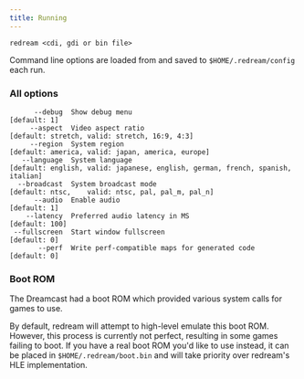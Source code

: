 ```yaml
---
title: Running
---
```


```
redream <cdi, gdi or bin file>
```

Command line options are loaded from and saved to `$HOME/.redream/config` each run.

### All options

```
      --debug  Show debug menu                                     [default: 1]
     --aspect  Video aspect ratio                                  [default: stretch, valid: stretch, 16:9, 4:3]
     --region  System region                                       [default: america, valid: japan, america, europe]
   --language  System language                                     [default: english, valid: japanese, english, german, french, spanish, italian]
  --broadcast  System broadcast mode                               [default: ntsc,    valid: ntsc, pal, pal_m, pal_n]
      --audio  Enable audio                                        [default: 1]
    --latency  Preferred audio latency in MS                       [default: 100]
 --fullscreen  Start window fullscreen                             [default: 0]
       --perf  Write perf-compatible maps for generated code       [default: 0]
```

### Boot ROM

The Dreamcast had a boot ROM which provided various system calls for games to use.

By default, redream will attempt to high-level emulate this boot ROM. However, this process is currently not perfect, resulting in some games failing to boot. If you have a real boot ROM you'd like to use instead, it can be placed in `$HOME/.redream/boot.bin` and will take priority over redream's HLE implementation.
